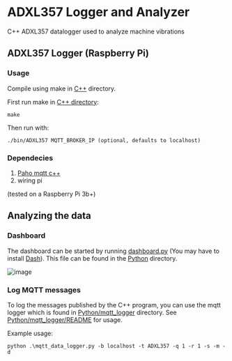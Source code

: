 
# ADXL357 Logger and Analyzer
C++ ADXL357 datalogger used to analyze machine vibrations

## ADXL357 Logger (Raspberry Pi)

### Usage

Compile using make in [C++](C++) directory.

First run make in [C++ directory](C++):

    make

Then run with:

    ./bin/ADXL357 MQTT_BROKER_IP (optional, defaults to localhost)

### Dependecies

1. [Paho mqtt c++](https://github.com/eclipse/paho.mqtt.cpp)
2. wiring pi

(tested on a Raspberry Pi 3b+)

## Analyzing the data

### Dashboard

The dashboard can be started by running [dashboard.py](Python/dashboard/dashboard.py) (You may have to install [Dash](https://plot.ly/dash/)). This file can be found in the [Python](Python) directory.

![image](https://user-images.githubusercontent.com/19331519/75137020-b9eceb80-56e6-11ea-85c1-231d8fd2fbd6.png)

### Log MQTT messages

To log the messages published by the C++ program, you can use the mqtt logger which is found in [Python/mqtt_logger](Python/mqtt_logger) directory. See [Python/mqtt_logger/README](Python/mqtt_logger/README.md) for usage.

Example usage:

    python .\mqtt_data_logger.py -b localhost -t ADXL357 -q 1 -r 1 -s -m -d
